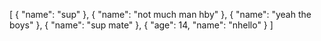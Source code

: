 [
  {
    "name": "sup"
  },
  {
    "name": "not much man hby"
  },
  {
    "name": "yeah the boys"
  },
  {
    "name": "sup mate"
  },
  {
    "age": 14,
    "name": "nhello"
  }
]